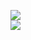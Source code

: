 [![](https://img.shields.io/badge/Made%20With-Github%20Spray-lightgrey.svg?style=for-the-badge&logo=github)](https://github.com/Annihil/github-spray#1373)  
[![](https://i.imgur.com/2DrTn0Z.gif)](https://github.com/Annihil/github-spray)